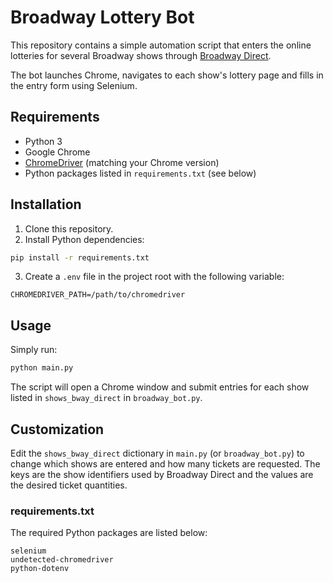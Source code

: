 # Broadway Lottery Bot

This repository contains a simple automation script that enters the online lotteries for several Broadway shows through [Broadway Direct](https://lottery.broadwaydirect.com/).

The bot launches Chrome, navigates to each show's lottery page and fills in the entry form using Selenium.

## Requirements

- Python 3
- Google Chrome
- [ChromeDriver](https://chromedriver.chromium.org/) (matching your Chrome version)
- Python packages listed in `requirements.txt` (see below)

## Installation

1. Clone this repository.
2. Install Python dependencies:

```bash
pip install -r requirements.txt
```

3. Create a `.env` file in the project root with the following variable:

```
CHROMEDRIVER_PATH=/path/to/chromedriver
```

## Usage

Simply run:

```bash
python main.py
```

The script will open a Chrome window and submit entries for each show listed in `shows_bway_direct` in `broadway_bot.py`.

## Customization

Edit the `shows_bway_direct` dictionary in `main.py` (or `broadway_bot.py`) to change which shows are entered and how many tickets are requested. The keys are the show identifiers used by Broadway Direct and the values are the desired ticket quantities.


### requirements.txt

The required Python packages are listed below:

```
selenium
undetected-chromedriver
python-dotenv
```
